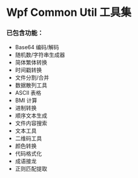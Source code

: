 # Wpf Common Util 工具集

### 已包含功能：

- Base64 编码/解码
- 随机数/字符串生成器
- 简体繁体转换
- 时间戳转换
- 文件分割/合并
- 数据散列工具
- ASCII 表格
- BMI 计算
- 进制转换
- 顺序文本生成
- 文件内容搜索
- 文本工具
- 二维码工具
- 颜色转换
- 代码格式化
- 成语接龙
- 正则匹配提取
